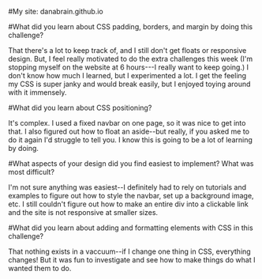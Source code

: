 #My site:    danabrain.github.io


#What did you learn about CSS padding, borders, and margin by doing this challenge?

That there's a lot to keep track of, and I still don't get floats or responsive design.  But, I feel really motivated to do the extra challenges this week (I'm stopping myself on the website at 6 hours---I really want to keep going.)  I don't know how much I learned, but I experimented a lot.  I get the feeling my CSS is super janky and would break easily, but I enjoyed toying around with it immensely.

#What did you learn about CSS positioning?

It's complex.  I used a fixed navbar on one page, so it was nice to get into that.  I also figured out how to float an aside--but really, if you asked me to do it again I'd struggle to tell you.  I know this is going to be a lot of learning by doing.

#What aspects of your design did you find easiest to implement? What was most difficult?

I'm not sure anything was easiest--I definitely had to rely on tutorials and examples to figure out how to style the navbar, set up a background image, etc.  I still couldn't figure out how to make an entire div into a clickable link and the site is not responsive at smaller sizes.

#What did you learn about adding and formatting elements with CSS in this challenge?

That nothing exists in a vaccuum--if I change one thing in CSS, everything changes!  But it was fun to investigate and see how to make things do what I wanted them to do.